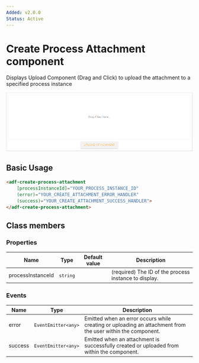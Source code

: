 ```yaml
---
Added: v2.0.0
Status: Active
---
```

# Create Process Attachment component

Displays Upload Component (Drag and Click) to upload the attachment to a specified process instance

![process-create-attachment](../docassets/images/process-create-attachment.png)

## Basic Usage

```html
<adf-create-process-attachment 
    [processInstanceId]="YOUR_PROCESS_INSTANCE_ID"
    (error)="YOUR_CREATE_ATTACHMENT_ERROR_HANDLER"
    (success)="YOUR_CREATE_ATTACHMENT_SUCCESS_HANDLER">
</adf-create-process-attachment>
```

## Class members

### Properties

| Name | Type | Default value | Description |
| ---- | ---- | ------------- | ----------- |
| processInstanceId | `string` |  | (required) The ID of the process instance to display.  |

### Events

| Name | Type | Description |
| ---- | ---- | ----------- |
| error | `EventEmitter<any>` | Emitted when an error occurs while creating or uploading an attachment from the user within the component. |
| success | `EventEmitter<any>` | Emitted when an attachment is successfully created or uploaded from within the component. |
